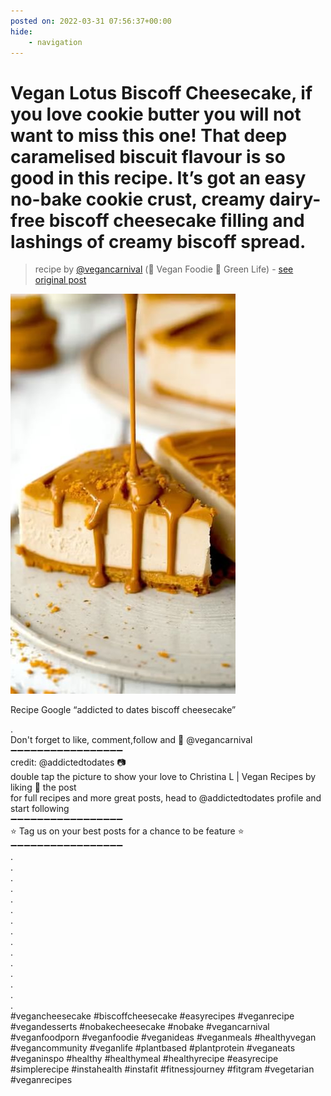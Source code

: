 ```yaml
---
posted on: 2022-03-31 07:56:37+00:00
hide:
    - navigation
---
```


# Vegan Lotus Biscoff Cheesecake, if you love cookie butter you will not want to miss this one! That deep caramelised biscuit flavour is so good in this recipe. It’s got an easy no-bake cookie crust, creamy dairy-free biscoff cheesecake filling and lashings of creamy biscoff spread.  

> recipe by [@vegancarnival](https://www.instagram.com/vegancarnival/) 
(🍅 Vegan Foodie 💚 Green Life) - [see original post](https://instagram.com/p/CbwrV0dqkfX)

![](../img/vegancarnival_31-03-2022_0703.png)

  
Recipe Google “addicted to dates biscoff cheesecake”  
  
.  
Don't forget to like, comment,follow and 🔔 @vegancarnival  
➖➖➖➖➖➖➖➖➖➖➖➖➖➖➖➖➖  
credit: @addictedtodates 📷  
double tap the picture to show your love to Christina L | Vegan Recipes by liking 💖 the post  
for full recipes and more great posts, head to @addictedtodates profile and start following  
➖➖➖➖➖➖➖➖➖➖➖➖➖➖➖➖➖  
⭐ Tag us on your best posts for a chance to be feature ⭐  
➖➖➖➖➖➖➖➖➖➖➖➖➖➖➖➖➖  
.  
.  
.  
.  
.  
.  
.  
.  
.  
.  
.  
.  
.  
.  
.  
\#vegancheesecake \#biscoffcheesecake \#easyrecipes \#veganrecipe \#vegandesserts \#nobakecheesecake \#nobake \#vegancarnival \#veganfoodporn \#veganfoodie \#veganideas \#veganmeals \#healthyvegan \#vegancommunity \#veganlife \#plantbased \#plantprotein \#veganeats \#veganinspo \#healthy \#healthymeal \#healthyrecipe \#easyrecipe \#simplerecipe \#instahealth \#instafit \#fitnessjourney \#fitgram \#vegetarian \#veganrecipes   